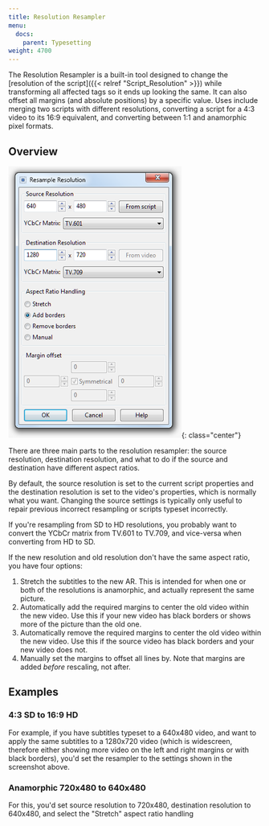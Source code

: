```yaml
---
title: Resolution Resampler
menu:
  docs:
    parent: Typesetting
weight: 4700
---
```


The Resolution Resampler is a built-in tool designed to change the [resolution of the script]({{< relref "Script_Resolution" >}}) while transforming all affected tags so it
ends up looking the same. It can also offset all margins (and absolute
positions) by a specific value. Uses include merging two scripts with different
resolutions, converting a script for a 4:3 video to its 16:9 equivalent, and
converting between 1:1 and anamorphic pixel formats.

## Overview
![resolution_resampler](/img/3.2/resolution_resampler.png){: class="center"}

There are three main parts to the resolution resampler: the source
resolution, destination resolution, and what to do if the source and
destination have different aspect ratios.

By default, the source resolution is set to the current script properties and the destination resolution is set to the video's properties, which is normally what you want.
Changing the source settings is typically only useful to repair previous incorrect resampling or scripts typeset incorrectly.

If you're resampling from SD to HD resolutions, you probably want to convert the YCbCr matrix from TV.601 to TV.709, and vice-versa when converting from HD to SD.

If the new resolution and old resolution don't have the same aspect ratio, you have four options:

1. Stretch the subtitles to the new AR.
   This is intended for when one or both of the resolutions is anamorphic, and actually represent the same picture.
1. Automatically add the required margins to center the old video within the new video.
   Use this if your new video has black borders or shows more of the picture than the old one.
1. Automatically remove the required margins to center the old video within the new video.
   Use this if the source video has black borders and your new video does not.
1. Manually set the margins to offset all lines by.
   Note that margins are added *before* rescaling, not after.

## Examples

### 4:3 SD to 16:9 HD
For example, if you have subtitles typeset to a 640x480 video, and want to
apply the same subtitles to a 1280x720 video (which is widescreen, therefore
either showing more video on the left and right margins or with black
borders), you'd set the resampler to the settings shown in the
screenshot above.

### Anamorphic 720x480 to 640x480
For this, you'd set source resolution to 720x480, destination resolution
to 640x480, and select the "Stretch" aspect ratio handling
